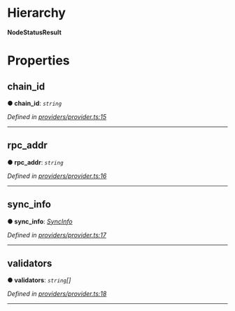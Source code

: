 

# Hierarchy

**NodeStatusResult**

# Properties

<a id="chain_id"></a>

##  chain_id

**● chain_id**: *`string`*

*Defined in [providers/provider.ts:15](https://github.com/nearprotocol/nearlib/blob/7c6612b/src.ts/providers/provider.ts#L15)*

___
<a id="rpc_addr"></a>

##  rpc_addr

**● rpc_addr**: *`string`*

*Defined in [providers/provider.ts:16](https://github.com/nearprotocol/nearlib/blob/7c6612b/src.ts/providers/provider.ts#L16)*

___
<a id="sync_info"></a>

##  sync_info

**● sync_info**: *[SyncInfo](_providers_provider_.syncinfo.md)*

*Defined in [providers/provider.ts:17](https://github.com/nearprotocol/nearlib/blob/7c6612b/src.ts/providers/provider.ts#L17)*

___
<a id="validators"></a>

##  validators

**● validators**: *`string`[]*

*Defined in [providers/provider.ts:18](https://github.com/nearprotocol/nearlib/blob/7c6612b/src.ts/providers/provider.ts#L18)*

___

